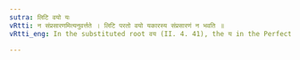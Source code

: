 ```yaml
---
sutra: लिटि वयो यः
vRtti: न संप्रसारणमित्यनुवर्त्तते । लिटि परतो वयो यकारस्य संप्रसारणं न भवति ॥
vRtti_eng: In the substituted root वय (II. 4. 41), the य in the Perfect is not vocalised.

---
```

